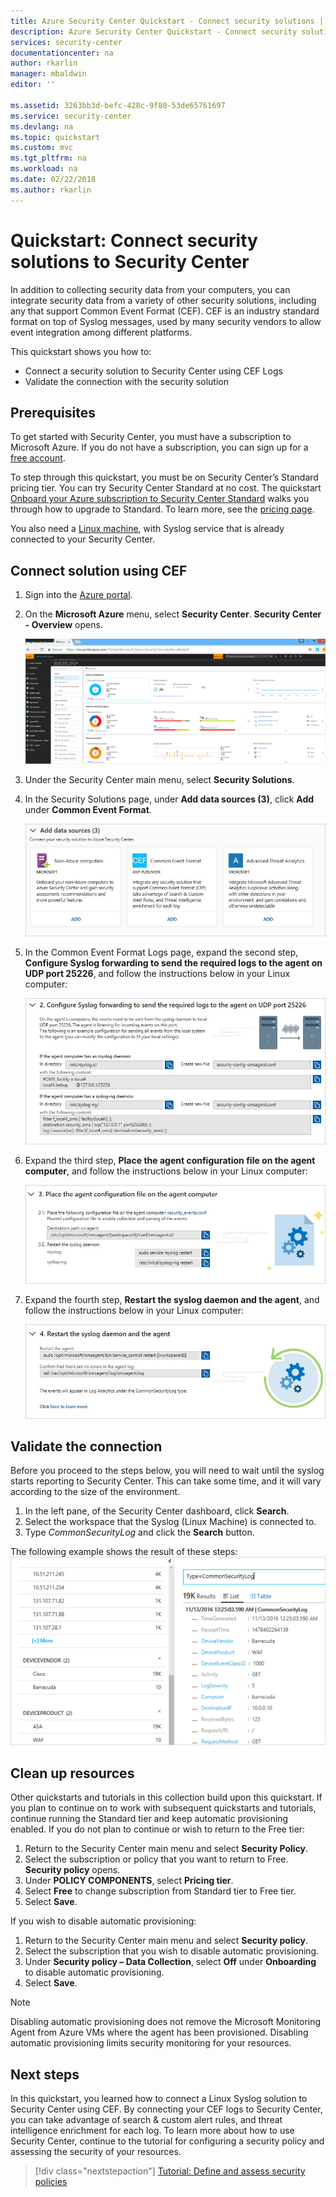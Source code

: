 ```yaml
---
title: Azure Security Center Quickstart - Connect security solutions | Microsoft Docs
description: Azure Security Center Quickstart - Connect security solutions
services: security-center
documentationcenter: na
author: rkarlin
manager: mbaldwin
editor: ''

ms.assetid: 3263bb3d-befc-428c-9f80-53de65761697
ms.service: security-center
ms.devlang: na
ms.topic: quickstart
ms.custom: mvc
ms.tgt_pltfrm: na
ms.workload: na
ms.date: 02/22/2018
ms.author: rkarlin
---
```


# Quickstart: Connect security solutions to Security Center

In addition to collecting security data from your computers, you can integrate security data from a variety of other security solutions, including any that support Common Event Format (CEF). CEF is an industry standard format on top of Syslog messages, used by many security vendors to allow event integration among different platforms.

This quickstart shows you how to:
- Connect a security solution to Security Center using CEF Logs
- Validate the connection with the security solution

## Prerequisites
To get started with Security Center, you must have a subscription to Microsoft Azure. If you do not have a subscription, you can sign up for a [free account](https://azure.microsoft.com/free/).

To step through this quickstart, you must be on Security Center’s Standard pricing tier. You can try Security Center Standard at no cost. The quickstart [Onboard your Azure subscription to Security Center Standard](security-center-get-started.md) walks you through how to upgrade to Standard. To learn more, see the [pricing page](https://azure.microsoft.com/pricing/details/security-center/).

You also need a [Linux machine](https://docs.microsoft.com/azure/log-analytics/log-analytics-agent-linux), with Syslog service that is already connected to your Security Center.

## Connect solution using CEF

1. Sign into the [Azure portal](https://azure.microsoft.com/features/azure-portal/).
2. On the **Microsoft Azure** menu, select **Security Center**. **Security Center - Overview** opens.

	![Select security center](./media/quick-security-solutions/quick-security-solutions-fig1.png)  

3. Under the Security Center main menu, select **Security Solutions**.
4. In the Security Solutions page, under **Add data sources (3)**, click **Add** under **Common Event Format**.

	![Add data source](./media/quick-security-solutions/quick-security-solutions-fig2.png)

5. In the Common Event Format Logs page, expand the second step, **Configure Syslog forwarding to send the required logs to the agent on UDP port 25226**, and follow the instructions below in your Linux computer:

	![Configure syslog](./media/quick-security-solutions/quick-security-solutions-fig3.png)

6. Expand the third step, **Place the agent configuration file on the agent computer**, and follow the instructions below in your Linux computer:

	![Agent configuration](./media/quick-security-solutions/quick-security-solutions-fig4.png)

7. Expand the fourth step, **Restart the syslog daemon and the agent**, and follow the instructions below in your Linux computer:

	![Restart the syslog](./media/quick-security-solutions/quick-security-solutions-fig5.png)


## Validate the connection

Before you proceed to the steps below, you will need to wait until the syslog starts reporting to Security Center. This can take some time, and it will vary according to the size of the environment.

1.	In the left pane, of the Security Center dashboard, click **Search**.
2.	Select the workspace that the Syslog (Linux Machine) is connected to.
3.	Type *CommonSecurityLog* and click the **Search** button.

The following example shows the result of these steps:
![CommonSecurityLog](./media/quick-security-solutions/common-sec-log.png)

## Clean up resources
Other quickstarts and tutorials in this collection build upon this quickstart. If you plan to continue on to work with subsequent quickstarts and tutorials, continue running the Standard tier and keep automatic provisioning enabled. If you do not plan to continue or wish to return to the Free tier:

1. Return to the Security Center main menu and select **Security Policy**.
2. Select the subscription or policy that you want to return to Free. **Security policy** opens.
3. Under **POLICY COMPONENTS**, select **Pricing tier**.
4. Select **Free** to change subscription from Standard tier to Free tier.
5. Select **Save**.

If you wish to disable automatic provisioning:

1. Return to the Security Center main menu and select **Security policy**.
2. Select the subscription that you wish to disable automatic provisioning.
3. Under **Security policy – Data Collection**, select **Off** under **Onboarding** to disable automatic provisioning.
4. Select **Save**.

>[!NOTE]
> Disabling automatic provisioning does not remove the Microsoft Monitoring Agent from Azure VMs where the agent has been provisioned. Disabling automatic provisioning limits security monitoring for your resources.
>

## Next steps
In this quickstart, you learned how to connect a Linux Syslog solution to Security Center using CEF. By connecting your CEF logs to Security Center, you can take advantage of search & custom alert rules, and threat intelligence enrichment for each log. To learn more about how to use Security Center, continue to the tutorial for configuring a security policy and assessing the security of your resources.

> [!div class="nextstepaction"]
> [Tutorial: Define and assess security policies](./tutorial-security-policy.md)
